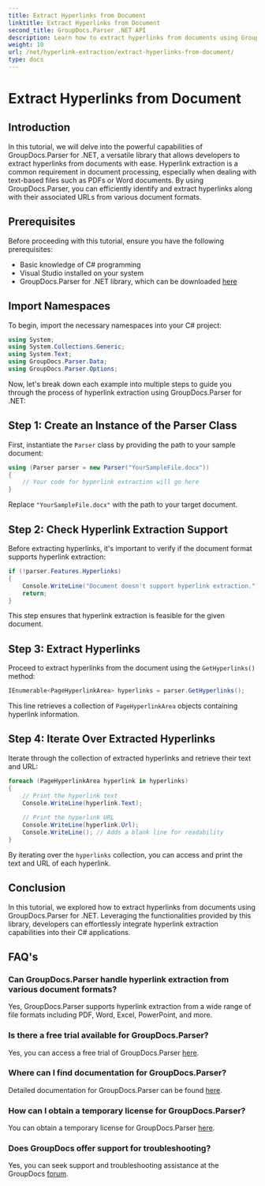 ```yaml
---
title: Extract Hyperlinks from Document
linktitle: Extract Hyperlinks from Document
second_title: GroupDocs.Parser .NET API
description: Learn how to extract hyperlinks from documents using GroupDocs.Parser for .NET. Enhance your C# applications with this straightforward guide.
weight: 10
url: /net/hyperlink-extraction/extract-hyperlinks-from-document/
type: docs
---
```

# Extract Hyperlinks from Document

## Introduction
In this tutorial, we will delve into the powerful capabilities of GroupDocs.Parser for .NET, a versatile library that allows developers to extract hyperlinks from documents with ease. Hyperlink extraction is a common requirement in document processing, especially when dealing with text-based files such as PDFs or Word documents. By using GroupDocs.Parser, you can efficiently identify and extract hyperlinks along with their associated URLs from various document formats.
## Prerequisites
Before proceeding with this tutorial, ensure you have the following prerequisites:
- Basic knowledge of C# programming
- Visual Studio installed on your system
- GroupDocs.Parser for .NET library, which can be downloaded [here](https://releases.groupdocs.com/parser/net/)
## Import Namespaces
To begin, import the necessary namespaces into your C# project:
```csharp
using System;
using System.Collections.Generic;
using System.Text;
using GroupDocs.Parser.Data;
using GroupDocs.Parser.Options;
```

Now, let's break down each example into multiple steps to guide you through the process of hyperlink extraction using GroupDocs.Parser for .NET:
## Step 1: Create an Instance of the Parser Class
First, instantiate the `Parser` class by providing the path to your sample document:
```csharp
using (Parser parser = new Parser("YourSampleFile.docx"))
{
    // Your code for hyperlink extraction will go here
}
```
Replace `"YourSampleFile.docx"` with the path to your target document.
## Step 2: Check Hyperlink Extraction Support
Before extracting hyperlinks, it's important to verify if the document format supports hyperlink extraction:
```csharp
if (!parser.Features.Hyperlinks)
{
    Console.WriteLine("Document doesn't support hyperlink extraction.");
    return;
}
```
This step ensures that hyperlink extraction is feasible for the given document.
## Step 3: Extract Hyperlinks
Proceed to extract hyperlinks from the document using the `GetHyperlinks()` method:
```csharp
IEnumerable<PageHyperlinkArea> hyperlinks = parser.GetHyperlinks();
```
This line retrieves a collection of `PageHyperlinkArea` objects containing hyperlink information.
## Step 4: Iterate Over Extracted Hyperlinks
Iterate through the collection of extracted hyperlinks and retrieve their text and URL:
```csharp
foreach (PageHyperlinkArea hyperlink in hyperlinks)
{
    // Print the hyperlink text
    Console.WriteLine(hyperlink.Text);
    
    // Print the hyperlink URL
    Console.WriteLine(hyperlink.Url);
    Console.WriteLine(); // Adds a blank line for readability
}
```
By iterating over the `hyperlinks` collection, you can access and print the text and URL of each hyperlink.
## Conclusion
In this tutorial, we explored how to extract hyperlinks from documents using GroupDocs.Parser for .NET. Leveraging the functionalities provided by this library, developers can effortlessly integrate hyperlink extraction capabilities into their C# applications.

## FAQ's
### Can GroupDocs.Parser handle hyperlink extraction from various document formats?
Yes, GroupDocs.Parser supports hyperlink extraction from a wide range of file formats including PDF, Word, Excel, PowerPoint, and more.
### Is there a free trial available for GroupDocs.Parser?
Yes, you can access a free trial of GroupDocs.Parser [here](https://releases.groupdocs.com/).
### Where can I find documentation for GroupDocs.Parser?
Detailed documentation for GroupDocs.Parser can be found [here](https://tutorials.groupdocs.com/parser/net/).
### How can I obtain a temporary license for GroupDocs.Parser?
You can obtain a temporary license for GroupDocs.Parser [here](https://purchase.groupdocs.com/temporary-license/).
### Does GroupDocs offer support for troubleshooting?
Yes, you can seek support and troubleshooting assistance at the GroupDocs [forum](https://forum.groupdocs.com/c/parser/17).
